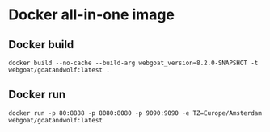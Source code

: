 # Docker all-in-one image

## Docker build

```shell
docker build --no-cache --build-arg webgoat_version=8.2.0-SNAPSHOT -t webgoat/goatandwolf:latest .
```
	
## Docker run

```shell
docker run -p 80:8888 -p 8080:8080 -p 9090:9090 -e TZ=Europe/Amsterdam webgoat/goatandwolf:latest
```